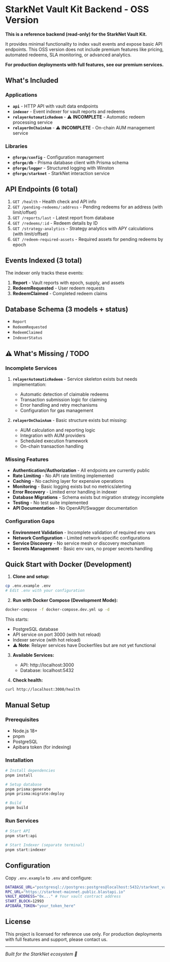 # StarkNet Vault Kit Backend - OSS Version

**This is a reference backend (read-only) for the StarkNet Vault Kit.**

It provides minimal functionality to index vault events and expose basic API endpoints. This OSS version does not include premium features like pricing, automated redeems, SLA monitoring, or advanced analytics.

**For production deployments with full features, see our premium services.**

## What's Included

### Applications

- **`api`** - HTTP API with vault data endpoints
- **`indexer`** - Event indexer for vault reports and redeems
- **`relayerAutomaticRedeem`** - ⚠️ **INCOMPLETE** - Automatic redeem processing service
- **`relayerOnChainAum`** - ⚠️ **INCOMPLETE** - On-chain AUM management service

### Libraries

- **`@forge/config`** - Configuration management
- **`@forge/db`** - Prisma database client with Prisma schema
- **`@forge/logger`** - Structured logging with Winston
- **`@forge/starknet`** - StarkNet interaction service

## API Endpoints (6 total)

1. `GET /health` - Health check and API info
2. `GET /pending-redeems/:address` - Pending redeems for an address (with limit/offset)
3. `GET /reports/last` - Latest report from database
4. `GET /redeems/:id` - Redeem details by ID
5. `GET /strategy-analytics` - Strategy analytics with APY calculations (with limit/offset)
6. `GET /redeem-required-assets` - Required assets for pending redeems by epoch

## Events Indexed (3 total)

The indexer only tracks these events:

1. **Report** - Vault reports with epoch, supply, and assets
2. **RedeemRequested** - User redeem requests
3. **RedeemClaimed** - Completed redeem claims

## Database Schema (3 models + status)

- `Report`
- `RedeemRequested`
- `RedeemClaimed`
- `IndexerStatus`

## ⚠️ What's Missing / TODO

### Incomplete Services

1. **`relayerAutomaticRedeem`** - Service skeleton exists but needs implementation:
   - Automatic detection of claimable redeems
   - Transaction submission logic for claiming
   - Error handling and retry mechanisms
   - Configuration for gas management

2. **`relayerOnChainAum`** - Basic structure exists but missing:
   - AUM calculation and reporting logic
   - Integration with AUM providers
   - Scheduled execution framework
   - On-chain transaction handling

### Missing Features

- **Authentication/Authorization** - All endpoints are currently public
- **Rate Limiting** - No API rate limiting implemented
- **Caching** - No caching layer for expensive operations
- **Monitoring** - Basic logging exists but no metrics/alerting
- **Error Recovery** - Limited error handling in indexer
- **Database Migrations** - Schema exists but migration strategy incomplete
- **Testing** - No test suite implemented
- **API Documentation** - No OpenAPI/Swagger documentation

### Configuration Gaps

- **Environment Validation** - Incomplete validation of required env vars
- **Network Configuration** - Limited network-specific configurations
- **Service Discovery** - No service mesh or discovery mechanism
- **Secrets Management** - Basic env vars, no proper secrets handling

## Quick Start with Docker (Development)

1. **Clone and setup:**

```bash
cp .env.example .env
# Edit .env with your configuration
```

2. **Run with Docker Compose (Development Mode):**

```bash
docker-compose -f docker-compose.dev.yml up -d
```

This starts:

- PostgreSQL database
- API service on port 3000 (with hot reload)
- Indexer service (with hot reload)
- ⚠️ **Note**: Relayer services have Dockerfiles but are not yet functional

3. **Available Services:**
   - API: http://localhost:3000
   - Database: localhost:5432

4. **Check health:**

```bash
curl http://localhost:3000/health
```

## Manual Setup

### Prerequisites

- Node.js 18+
- pnpm
- PostgreSQL
- Apibara token (for indexing)

### Installation

```bash
# Install dependencies
pnpm install

# Setup database
pnpm prisma:generate
pnpm prisma:migrate:deploy

# Build
pnpm build
```

### Run Services

```bash
# Start API
pnpm start:api

# Start Indexer (separate terminal)
pnpm start:indexer
```

## Configuration

Copy `.env.example` to `.env` and configure:

```bash
DATABASE_URL="postgresql://postgres:postgres@localhost:5432/starknet_vault_kit"
RPC_URL="https://starknet-mainnet.public.blastapi.io"
VAULT_ADDRESS="0x..." # Your vault contract address
START_BLOCK=12993
APIBARA_TOKEN="your_token_here"
```

## License

This project is licensed for reference use only. For production deployments with full features and support, please contact us.

---

_Built for the StarkNet ecosystem 🚀_
